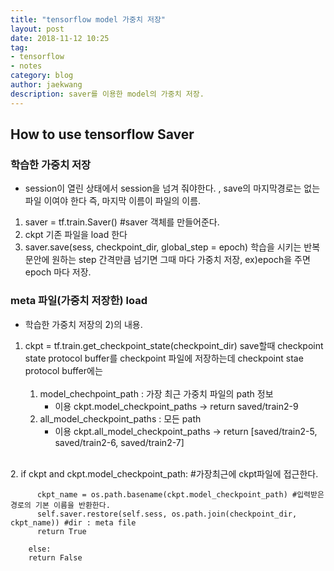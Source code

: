 ```yaml
---
title: "tensorflow model 가중치 저장"
layout: post
date: 2018-11-12 10:25
tag:
- tensorflow
- notes
category: blog
author: jaekwang
description: saver를 이용한 model의 가중치 저장.
---
```


## How to use tensorflow Saver

### 학습한 가중치 저장
 - session이 열린 상태에서 session을 넘겨 줘야한다. , save의 마지막경로는 없는 파일 이여야 한다
   즉, 마지막 이름이 파일의 이름.
 1. saver = tf.train.Saver() #saver 객체를 만들어준다.
 2. ckpt 기존 파일을 load 한다
 3. saver.save(sess, checkpoint_dir, global_step = epoch) 학습을 시키는 반복문안에 원하는 step 간격만큼 넘기면 그때 마다 가중치 저장, ex)epoch을 주면 epoch 마다 저장.

### meta 파일(가중치 저장한) load
 * 학습한 가중치 저장의 2)의 내용.
 1. ckpt = tf.train.get_checkpoint_state(checkpoint_dir)
    save할때 checkpoint state protocol buffer를 checkpoint 파일에 저장하는데
    checkpoint stae protocol buffer에는<br/><br/>
    1. model_chechpoint_path :  가장 최근 가중치 파일의 path 정보
        - 이용 ckpt.model_checkpoint_paths -> return saved/train2-9   
    2. all_model_checkpoint_paths : 모든 path
        - 이용 ckpt.all_model_checkpoint_paths -> return [saved/train2-5, saved/train2-6, saved/train2-7]
<br/>
 2.     if ckpt and ckpt.model_checkpoint_path: #가장최근에 ckpt파일에 접근한다.

          ckpt_name = os.path.basename(ckpt.model_checkpoint_path) #입력받은 경로의 기본 이름을 반환한다.
          self.saver.restore(self.sess, os.path.join(checkpoint_dir, ckpt_name)) #dir : meta file
          return True

        else:
        return False
